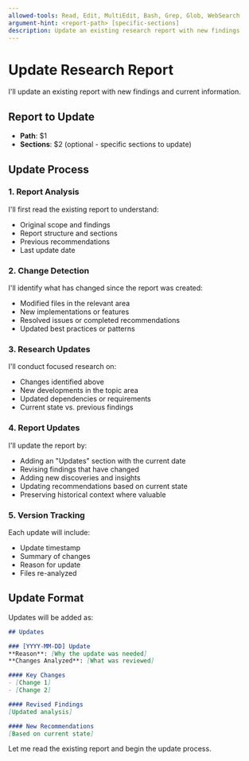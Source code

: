 ```yaml
---
allowed-tools: Read, Edit, MultiEdit, Bash, Grep, Glob, WebSearch
argument-hint: <report-path> [specific-sections]
description: Update an existing research report with new findings
---
```


# Update Research Report

I'll update an existing report with new findings and current information.

## Report to Update
- **Path**: $1
- **Sections**: $2 (optional - specific sections to update)

## Update Process

### 1. Report Analysis
I'll first read the existing report to understand:
- Original scope and findings
- Report structure and sections
- Previous recommendations
- Last update date

### 2. Change Detection
I'll identify what has changed since the report was created:
- Modified files in the relevant area
- New implementations or features
- Resolved issues or completed recommendations
- Updated best practices or patterns

### 3. Research Updates
I'll conduct focused research on:
- Changes identified above
- New developments in the topic area
- Updated dependencies or requirements
- Current state vs. previous findings

### 4. Report Updates
I'll update the report by:
- Adding an "Updates" section with the current date
- Revising findings that have changed
- Adding new discoveries and insights
- Updating recommendations based on current state
- Preserving historical context where valuable

### 5. Version Tracking
Each update will include:
- Update timestamp
- Summary of changes
- Reason for update
- Files re-analyzed

## Update Format

Updates will be added as:

```markdown
## Updates

### [YYYY-MM-DD] Update
**Reason**: [Why the update was needed]
**Changes Analyzed**: [What was reviewed]

#### Key Changes
- [Change 1]
- [Change 2]

#### Revised Findings
[Updated analysis]

#### New Recommendations
[Based on current state]
```

Let me read the existing report and begin the update process.